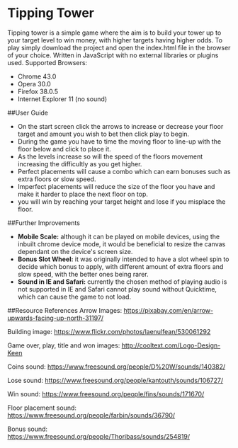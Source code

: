 # Tipping Tower

Tipping tower is a simple game where the aim is to build your tower up to your target level to win money, with higher targets having higher odds. 
To play simply download the project and open the index.html file in the browser of your choice.
Written in JavaScript with no external libraries or plugins used.
Supported Browsers:
- Chrome 43.0
- Opera 30.0
- Firefox 38.0.5
- Internet Explorer 11 (no sound)

##User Guide
- On the start screen click the arrows to increase or decrease your floor target and amount you wish to bet then click play to begin.
- During the game you have to time the moving floor to line-up with the floor below and click to place it.
- As the levels increase so will the speed of the floors movement increasing the difficultly as you get higher.
- Perfect placements will cause a combo which can earn bonuses such as extra floors or slow speed.
- Imperfect placements will reduce the size of the floor you have and make it harder to place the next floor on top.
- you will win by reaching your target height and lose if you misplace the floor.

##Further Improvements 
- **Mobile Scale:** although it can be played on mobile devices, using the inbuilt chrome device mode, it would be beneficial to resize the canvas dependant on the device's screen size.
- **Bonus Slot Wheel:** it was originally intended to have a slot wheel spin to decide which bonus to apply, with different amount of extra floors and slow speed, with the better ones being rarer.
- **Sound in IE and Safari:** currently the chosen method of playing audio is not supported in IE and Safari cannot play sound without Quicktime, which can cause the game to not load.

##Resource References 
Arrow Images: https://pixabay.com/en/arrow-upwards-facing-up-north-31197/

Building image: https://www.flickr.com/photos/laenulfean/530061292

Game over, play, title and won images: http://cooltext.com/Logo-Design-Keen

Coins sound: https://www.freesound.org/people/D%20W/sounds/140382/

Lose sound: https://www.freesound.org/people/kantouth/sounds/106727/

Win sound: https://www.freesound.org/people/fins/sounds/171670/ 

Floor placement sound: https://www.freesound.org/people/farbin/sounds/36790/

Bonus sound: https://www.freesound.org/people/Thoribass/sounds/254819/
